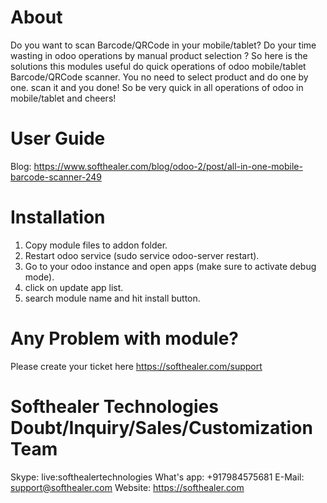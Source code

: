 About
============
Do you want to scan Barcode/QRCode in your mobile/tablet? Do your time wasting in odoo operations by manual product selection ? So here is the solutions this modules useful do quick operations of odoo mobile/tablet Barcode/QRCode scanner. You no need to select product and do one by one. scan it and you done! So be very quick in all operations of odoo in mobile/tablet and cheers!



User Guide
============
Blog: https://www.softhealer.com/blog/odoo-2/post/all-in-one-mobile-barcode-scanner-249

Installation
============
1) Copy module files to addon folder.
2) Restart odoo service (sudo service odoo-server restart).
3) Go to your odoo instance and open apps (make sure to activate debug mode).
4) click on update app list.
5) search module name and hit install button.

Any Problem with module?
=====================================
Please create your ticket here https://softhealer.com/support

Softhealer Technologies Doubt/Inquiry/Sales/Customization Team
=====================================
Skype: live:softhealertechnologies
What's app: +917984575681
E-Mail: support@softhealer.com
Website: https://softhealer.com
